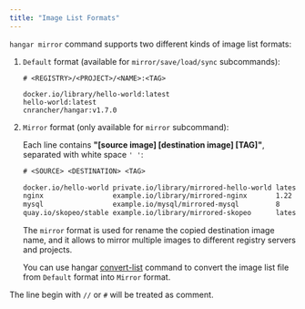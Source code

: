 ```yaml
---
title: "Image List Formats"
---
```


`hangar mirror` command supports two different kinds of image list formats:

1. `Default` format (available for `mirror/save/load/sync` subcommands):

    ```text title="Default format example"
    # <REGISTRY>/<PROJECT>/<NAME>:<TAG>

    docker.io/library/hello-world:latest
    hello-world:latest
    cnrancher/hangar:v1.7.0
    ```

1. `Mirror` format (only available for `mirror` subcommand):

    Each line contains **"[source image] [destination image] [TAG]"**, separated with white space `' '`:

    ```txt title="Mirror format example"
    # <SOURCE> <DESTINATION> <TAG>

    docker.io/hello-world private.io/library/mirrored-hello-world latest
    nginx                 example.io/library/mirrored-nginx       1.22
    mysql                 example.io/mysql/mirrored-mysql         8
    quay.io/skopeo/stable example.io/library/mirrored-skopeo      latest
    ```

    The `mirror` format is used for rename the copied destination image name,
    and it allows to mirror multiple images to different registry servers and projects.

    You can use hangar [convert-list](/v1.7/advanced/convert-list) command to convert the image list file from `Default` format into `Mirror` format.

The line begin with `//` or `#` will be treated as comment.
